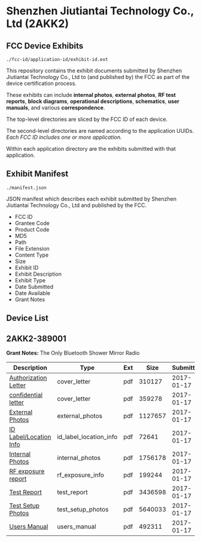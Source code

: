 # Shenzhen Jiutiantai Technology Co., Ltd (2AKK2)
## FCC Device Exhibits

```
./fcc-id/application-id/exhibit-id.ext
```

This repository contains the exhibit documents submitted by Shenzhen Jiutiantai Technology Co., Ltd to (and published by) the FCC as part of the device certification process.

These exhibits can include **internal photos**, **external photos**, **RF test reports**, **block diagrams**, **operational descriptions**, **schematics**, **user manuals**, and various **correspondence**.

The top-level directories are sliced by the FCC ID of each device.

The second-level directories are named according to the application UUIDs. *Each FCC ID includes one or more application.*

Within each application directory are the exhibits submitted with that application. 

## Exhibit Manifest

```
./manifest.json
```

JSON manifest which describes each exhibit submitted by Shenzhen Jiutiantai Technology Co., Ltd and published by the FCC.

- FCC ID
- Grantee Code
- Product Code
- MD5
- Path
- File Extension
- Content Type
- Size
- Exhibit ID
- Exhibit Description
- Exhibit Type
- Date Submitted
- Date Available
- Grant Notes

## Device List
## 2AKK2-389001
**Grant Notes:** The Only Bluetooth Shower Mirror Radio

| Description | Type | Ext | Size | Submitted | Available |
| ----------- | ---- | --- | ---- | --------- | --------- |
| [Authorization Letter](2AKK2-389001/8f8a44151a6991d9629a5398f7fe4ce8/3260998.pdf) | cover_letter | pdf | 310127 | 2017-01-17 | 2017-01-18 |
| [confidential letter](2AKK2-389001/8f8a44151a6991d9629a5398f7fe4ce8/3260999.pdf) | cover_letter | pdf | 359278 | 2017-01-17 | 2017-01-18 |
| [External Photos](2AKK2-389001/8f8a44151a6991d9629a5398f7fe4ce8/3261012.pdf) | external_photos | pdf | 1127657 | 2017-01-17 | 2017-01-18 |
| [ID Label/Location Info](2AKK2-389001/8f8a44151a6991d9629a5398f7fe4ce8/3261005.pdf) | id_label_location_info | pdf | 72641 | 2017-01-17 | 2017-01-18 |
| [Internal Photos](2AKK2-389001/8f8a44151a6991d9629a5398f7fe4ce8/3261013.pdf) | internal_photos | pdf | 1756178 | 2017-01-17 | 2017-01-18 |
| [RF exposure report](2AKK2-389001/8f8a44151a6991d9629a5398f7fe4ce8/3261001.pdf) | rf_exposure_info | pdf | 199244 | 2017-01-17 | 2017-01-18 |
| [Test Report](2AKK2-389001/8f8a44151a6991d9629a5398f7fe4ce8/3261000.pdf) | test_report | pdf | 3436598 | 2017-01-17 | 2017-01-18 |
| [Test Setup Photos](2AKK2-389001/8f8a44151a6991d9629a5398f7fe4ce8/3261014.pdf) | test_setup_photos | pdf | 5640033 | 2017-01-17 | 2017-01-18 |
| [Users Manual](2AKK2-389001/8f8a44151a6991d9629a5398f7fe4ce8/3261015.pdf) | users_manual | pdf | 492311 | 2017-01-17 | 2017-01-18 |

